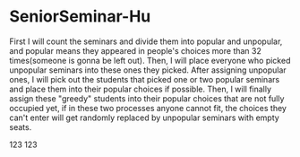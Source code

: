 # SeniorSeminar-Hu

First I will count the seminars and divide them into popular and unpopular, and popular means they appeared in people's choices more than 32 times(someone is gonna be left out). Then, I will place everyone who picked unpopular seminars into these ones they picked. After assigning unpopular ones, I will pick out the students that picked one or two popular seminars and place them into their popular choices if possible. Then, I will finally assign these "greedy" students into their popular choices that are not fully occupied yet, if in these two processes anyone cannot fit, the choices they can't enter will get randomly replaced by unpopular seminars with empty seats.

123
123
